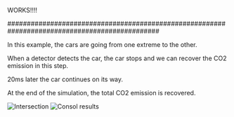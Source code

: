 WORKS!!!!

###############################################################################################

In this example, the cars are going from one extreme to the other. 


When a detector detects the car, the car stops and we can recover the CO2 emission in this step. 


20ms later the car continues on its way.


At the end of the simulation, the total CO2 emission is recovered.

![Intersection](https://raw.githubusercontent.com/sandruskyi/SUMO_DEMOS/master/Intersections_Emissions_TraCI/Intersections_vel0_TraCI/image1.PNG)
![Consol results](https://raw.githubusercontent.com/sandruskyi/SUMO_DEMOS/master/Intersections_Emissions_TraCI/Intersections_vel0_TraCI/image2.PNG)
